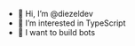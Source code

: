 - 👋 Hi, I’m @diezeldev
- 👀 I’m interested in TypeScript
- 🔧 I want to build bots

<!---
diezeldev/diezeldev is a ✨ special ✨ repository because its `README.md` (this file) appears on your GitHub profile.
You can click the Preview link to take a look at your changes.
--->
